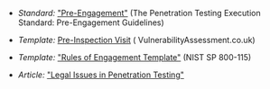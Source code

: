 
  * *Standard:* ["Pre-Engagement"](http://www.pentest-standard.org/index.php/Pre-engagement) (The Penetration Testing Execution Standard: Pre-Engagement Guidelines)

  * *Template:* [Pre-Inspection Visit](http://www.vulnerabilityassessment.co.uk/Presite%20Inspection.html) ( VulnerabilityAssessment.co.uk)

  * *Template:* ["Rules of Engagement Template"](http://csrc.nist.gov/publications/nistpubs/800-115/SP800-115.pdf#page=67) (NIST SP 800-115)

  * *Article:* ["Legal Issues in Penetration Testing"](https://securitycurrent.com/legal-issues-in-penetration-testing/)

